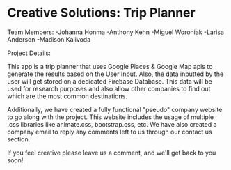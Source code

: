 # Creative Solutions: Trip Planner

Team Members:
-Johanna Honma
-Anthony Kehn
-Miguel Woroniak
-Larisa Anderson
-Madison Kalivoda

Project Details:

This app is a trip planner that uses Google Places & Google Map apis to generate the results based on the User Input. Also, the data inputted by the user will get stored on a dedicated Firebase Database. This data will be used for research purposes and also allow other companies to find out which are the most common destinations. 

Additionally, we have created a fully functional "pseudo" company website to go along with the project. This website includes the usage of multiple .css libraries like animate.css, bootstrap.css, etc. We have also created a company email to reply any comments left to us through our contact us section.

If you feel creative please leave us a comment, and we'll get back to you soon!
